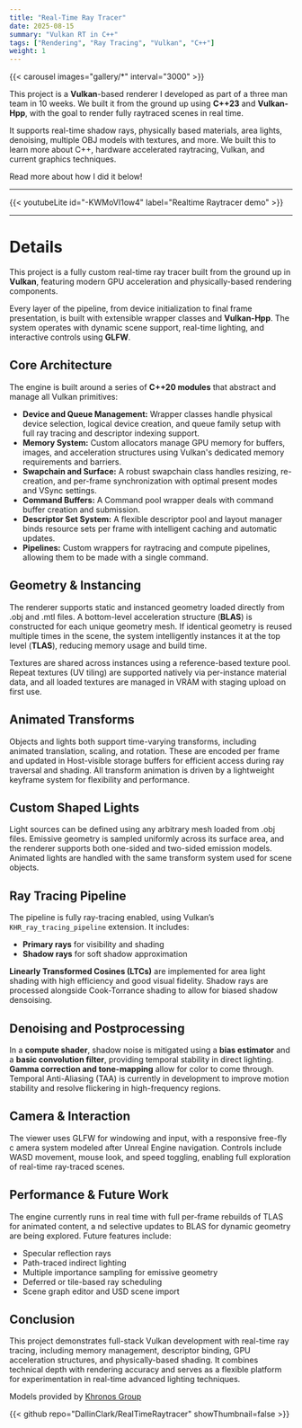 ```yaml
---
title: "Real-Time Ray Tracer"
date: 2025-08-15
summary: "Vulkan RT in C++"
tags: ["Rendering", "Ray Tracing", "Vulkan", "C++"]
weight: 1
---
```


{{< carousel images="gallery/*" interval="3000" >}}

This project is a **Vulkan**-based renderer I developed as part of a three man team in 10 weeks. We built it from the ground up using **C++23** and **Vulkan-Hpp**, with the goal to render fully raytraced scenes in real time.

It supports real-time shadow rays, physically based materials, area lights, denoising, multiple OBJ models with textures, and more. We built this to learn more about C++, hardware accelerated raytracing, Vulkan, and current graphics techniques.

Read more about how I did it below!

---

{{< youtubeLite id="-KWMoVI1ow4" label="Realtime Raytracer demo" >}}

---

# Details

This project is a fully custom real-time ray tracer built from the ground up in **Vulkan**, featuring modern GPU acceleration and physically-based rendering components.

Every layer of the pipeline, from device initialization to final frame presentation, is built with extensible wrapper classes and **Vulkan-Hpp**. The system operates with dynamic scene support, real-time lighting, and interactive controls using **GLFW**.

## Core Architecture

The engine is built around a series of **C++20 modules** that abstract and manage all Vulkan primitives:

- **Device and Queue Management:** Wrapper classes handle physical device selection, logical device creation, and queue family setup with full ray tracing and descriptor indexing support.
- **Memory System:** Custom allocators manage GPU memory for buffers, images, and acceleration structures using Vulkan's dedicated memory requirements and barriers.
- **Swapchain and Surface:** A robust swapchain class handles resizing, re-creation, and per-frame synchronization with optimal present modes and VSync settings.
- **Command Buffers:** A Command pool wrapper deals with command buffer creation and submission.
- **Descriptor Set System:** A flexible descriptor pool and layout manager binds resource sets per frame with intelligent caching and automatic updates.
- **Pipelines:** Custom wrappers for raytracing and compute pipelines, allowing them to be made with a single command.

## Geometry & Instancing

The renderer supports static and instanced geometry loaded directly from .obj and .mtl files. A bottom-level acceleration structure (**BLAS**) is constructed for each unique geometry mesh. If identical geometry is reused multiple times in the scene, the system intelligently instances it at the top level (**TLAS**), reducing memory usage and build time.

Textures are shared across instances using a reference-based texture pool. Repeat textures (UV tiling) are supported natively via per-instance material data, and all loaded textures are managed in VRAM with staging upload on first use.

## Animated Transforms

Objects and lights both support time-varying transforms, including animated translation, scaling, and rotation. These are encoded per frame and updated in Host-visible storage buffers for efficient access during ray traversal and shading. All transform animation is driven by a lightweight keyframe system for flexibility and performance.

## Custom Shaped Lights

Light sources can be defined using any arbitrary mesh loaded from .obj files. Emissive geometry is sampled uniformly across its surface area, and the renderer supports both one-sided and two-sided emission models. Animated lights are handled with the same transform system used for scene objects.

## Ray Tracing Pipeline

The pipeline is fully ray-tracing enabled, using Vulkan’s `KHR_ray_tracing_pipeline` extension. It includes:
- **Primary rays** for visibility and shading
- **Shadow rays** for soft shadow approximation

**Linearly Transformed Cosines (LTCs)** are implemented for area light shading with high efficiency and good visual fidelity. Shadow rays are processed alongside Cook-Torrance shading to allow for biased shadow densoising.

## Denoising and Postprocessing

In a **compute shader**, shadow noise is mitigated using a **bias estimator** and a **basic convolution filter**, providing temporal stability in direct lighting. **Gamma correction and tone-mapping** allow for color to come through. Temporal Anti-Aliasing (TAA) is currently in development to improve motion stability and resolve flickering in high-frequency regions.

## Camera & Interaction

The viewer uses GLFW for windowing and input, with a responsive free-fly c amera system modeled after Unreal Engine navigation. Controls include WASD movement, mouse look, and speed toggling, enabling full exploration of real-time ray-traced scenes.

## Performance & Future Work

The engine currently runs in real time with full per-frame rebuilds of TLAS for animated content, a nd selective updates to BLAS for dynamic geometry are being explored. Future features include:

- Specular reflection rays
- Path-traced indirect lighting
- Multiple importance sampling for emissive geometry
- Deferred or tile-based ray scheduling
- Scene graph editor and USD scene import

## Conclusion

This project demonstrates full-stack Vulkan development with real-time ray tracing, including memory management, descriptor binding, GPU acceleration structures, and physically-based shading. It combines technical depth with rendering accuracy and serves as a flexible platform for experimentation in real-time advanced lighting techniques.

Models provided by [Khronos Group](https://github.com/KhronosGroup/glTF-Sample-Assets/blob/main/Models/Sponza/README.md) 

{{< github repo="DallinClark/RealTimeRaytracer" showThumbnail=false >}}

